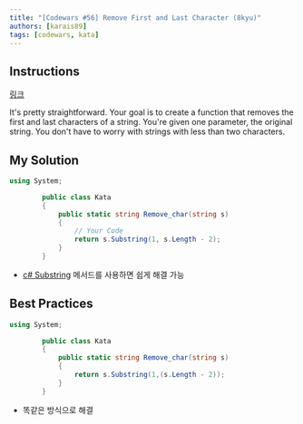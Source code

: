 ```yaml
---
title: "[Codewars #56] Remove First and Last Character (8kyu)"
authors: [karais89]
tags: [codewars, kata]
---
```


## Instructions

[링크](https://www.codewars.com/kata/56bc28ad5bdaeb48760009b0/train/csharp)

It's pretty straightforward. Your goal is to create a function that removes the first and last characters of a string. You're given one parameter, the original string. You don't have to worry with strings with less than two characters.

## My Solution

```csharp
using System;

        public class Kata
        {
            public static string Remove_char(string s)
            {
                // Your Code
                return s.Substring(1, s.Length - 2);
            }
        }
```

- [c# Substring](https://docs.microsoft.com/ko-kr/dotnet/api/system.string.substring) 메서드를 사용하면 쉽게 해결 가능

## Best Practices

```csharp
using System;

        public class Kata
        {
            public static string Remove_char(string s)
            {
                return s.Substring(1,(s.Length - 2));
            }
        }
```

- 똑같은 방식으로 해결